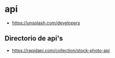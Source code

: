 # api

- https://unsplash.com/developers

## Directorio de api's

- https://rapidapi.com/collection/stock-photo-api